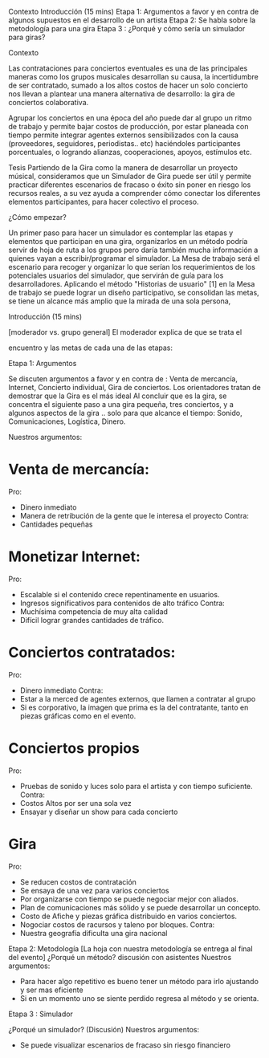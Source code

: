 
Contexto
Introducción (15 mins)
Etapa 1: Argumentos a favor y en contra de algunos supuestos en el desarrollo de un artista
Etapa 2: Se habla sobre la metodología para una gira
Etapa 3 : ¿Porqué y cómo sería un simulador para giras?



Contexto

Las contrataciones para conciertos eventuales es una de las principales
maneras como los grupos musicales desarrollan su causa, la incertidumbre
de ser contratado, sumado a los altos costos de hacer un solo concierto nos
llevan a plantear una manera alternativa de desarrollo: la gira de conciertos
colaborativa.

Agrupar los conciertos en una época del año puede dar al grupo un ritmo de
trabajo y permite bajar costos de producción, por estar planeada con tiempo
permite integrar agentes externos sensibilizados con la causa (proveedores,
seguidores, periodistas.. etc) haciéndoles participantes porcentuales, o
logrando alianzas, cooperaciones, apoyos, estímulos etc.

Tesis
Partiendo de la Gira como la manera de desarrollar un proyecto músical,
consideramos que un Simulador de Gira puede ser útil y permite practicar
diferentes escenarios de fracaso o éxito sin poner en riesgo los recursos
reales, a su vez ayuda a comprender cómo conectar los diferentes elementos
participantes, para hacer colectivo el proceso.

¿Cómo empezar?

Un primer paso para hacer un simulador es contemplar las etapas y
elementos que participan en una gira,  organizarlos en un método podría servir de hoja de ruta a los grupos pero daría también mucha información a quienes vayan a escribir/programar el simulador. La Mesa de trabajo será el escenario para recoger y organizar lo que serían los
requerimientos de los potenciales usuarios del simulador, que servirán de guía para los desarrolladores. Aplicando el método "Historias de usuario" [1] en la Mesa de trabajo se puede lograr un diseño participativo, se consolidan las metas, se tiene un alcance más amplio que la mirada de una sola persona,


Introducción (15 mins)

[moderador vs. grupo general] El moderador explica de que se trata el

encuentro y las metas de cada una de las etapas: 



Etapa 1: Argumentos 

Se discuten argumentos a favor y en contra de : Venta de mercancía, Internet, Concierto individual, Gira de conciertos.
Los orientadores tratan  de demostrar que la Gira es el más ideal
Al concluir que es la gira, se concentra el siguiente paso a una gira pequeña, tres conciertos, y a algunos aspectos de la gira .. solo para que alcance el tiempo: Sonido, Comunicaciones, Logística, Dinero.

Nuestros  argumentos:

# Venta de mercancía:
Pro:
- Dinero inmediato
- Manera de retribución de la gente que le interesa el proyecto
Contra:
- Cantidades pequeñas

# Monetizar Internet:
Pro:
- Escalable si el contenido crece repentinamente en usuarios.
- Ingresos significativos para contenidos de alto tráfico
Contra:
- Muchísima competencia de muy alta calidad
- Difícil lograr grandes cantidades de tráfico. 

# Conciertos contratados:
Pro:
- Dinero inmediato
Contra:
- Estar a la merced de agentes externos, que llamen a contratar al grupo
- Si es corporativo, la imagen que prima es la del contratante, tanto en piezas gráficas como en el evento.


# Conciertos propios
Pro:
- Pruebas de sonido y luces solo para el artista y con tiempo suficiente.
Contra:
- Costos Altos por ser una sola vez
- Ensayar y diseñar un show para cada concierto

# Gira
Pro:
- Se reducen costos de contratación
- Se ensaya de una vez para varios conciertos
- Por organizarse con tiempo se puede negociar mejor con aliados.
- Plan de comunicaciones más sólido y se puede desarrollar un concepto.
- Costo de Afiche y piezas gráfica distribuido en varios conciertos.
- Nogociar costos de racursos y taleno por bloques.
Contra:
- Nuestra geografía dificulta una gira nacional



Etapa 2: Metodología 
[La hoja con nuestra metodología se entrega al final del evento]
¿Porqué un método? discusión con asistentes
Nuestros argumentos: 
- Para hacer algo repetitivo es bueno tener un método para irlo ajustando y ser mas eficiente
- Si en un momento uno se siente perdido regresa al método y se orienta.




Etapa 3 : Simulador 

¿Porqué un simulador? (Discusión)
Nuestros argumentos:
- Se puede visualizar escenarios de fracaso sin riesgo financiero


